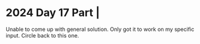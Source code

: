 # 2024 Day 17 Part | 

Unable to come up with general solution.  Only got it to
work on my specific input.  Circle back to this one.
